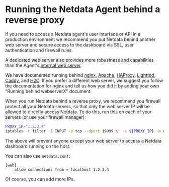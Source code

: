 # Running the Netdata Agent behind a reverse proxy

If you need to access a Netdata agent's user interface or API in a production environment we recommend you put Netdata behind
another web server and secure access to the dashboard via SSL, user authentication and firewall rules. 

A dedicated web server also provides more robustness and capabilities than the Agent's [internal web server](/src/web/README.md).

We have documented running behind
[nginx](/docs/netdata-agent/configuration/running-the-netdata-agent-behind-a-reverse-proxy/Running-behind-nginx.md),
[Apache](/docs/netdata-agent/configuration/running-the-netdata-agent-behind-a-reverse-proxy/Running-behind-apache.md),
[HAProxy](/docs/netdata-agent/configuration/running-the-netdata-agent-behind-a-reverse-proxy/Running-behind-haproxy.md),
[Lighttpd](/docs/netdata-agent/configuration/running-the-netdata-agent-behind-a-reverse-proxy/Running-behind-lighttpd.md),
[Caddy](/docs/netdata-agent/configuration/running-the-netdata-agent-behind-a-reverse-proxy/Running-behind-caddy.md),
and [H2O](/docs/netdata-agent/configuration/running-the-netdata-agent-behind-a-reverse-proxy/Running-behind-h2o.md).
If you prefer a different web server, we suggest you follow the documentation for nginx and tell us how you did it 
 by adding your own "Running behind webserverX" document.

When you run Netdata behind a reverse proxy, we recommend you firewall protect all your Netdata servers, so that only the web server IP will be allowed to directly access Netdata. To do this, run this on each of your servers (or use your firewall manager):

```sh
PROXY_IP="1.2.3.4"
iptables -t filter -I INPUT -p tcp --dport 19999 \! -s ${PROXY_IP} -m conntrack --ctstate NEW -j DROP
```

The above will prevent anyone except your web server to access a Netdata dashboard running on the host.

You can also use `netdata.conf`:

```
[web]
	allow connections from = localhost 1.2.3.4
```

Of course, you can add more IPs.
